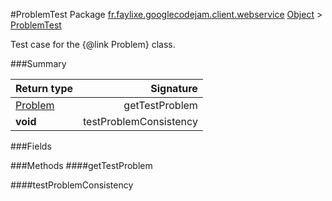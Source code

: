 #ProblemTest
Package [fr.faylixe.googlecodejam.client.webservice](nullfr/faylixe/googlecodejam/client/webservice)
[Object]() > [ProblemTest]()

Test case for the {@link Problem} class.

###Summary

Return type | Signature
--- | ---:
[Problem]() | getTestProblem
**void** | testProblemConsistency

###Fields

###Methods
####getTestProblem

####testProblemConsistency

